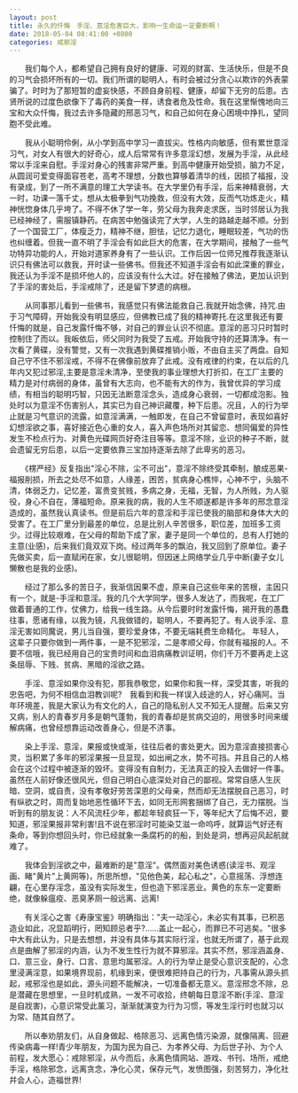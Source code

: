 ```yaml
---
layout: post
title: 永久的忏悔　手淫、意淫危害巨大，影响一生命运一定要断啊！
date: 2018-05-04 08:41:00 +0800
categories: 戒邪淫
---
```


　　我们每个人，都希望自己拥有良好的健康、可观的财富、生活快乐，但是不良的习气会损坏所有的一切。我们所谓的聪明人，有时会被过分贪心以欺诈的外表蒙骗了。时时为了那短暂的虚妄快感，不顾自身前程、健康，却留下无穷的后患。古贤所说的过度色欲像下了毒药的美食一样，诱食者危及性命。我在这里惭愧地向三宝和大众忏悔，我过去许多隐藏的邢恶习气，和自己如何在身心困境中挣扎，望同胞不受此难。
　　我从小聪明伶俐，从小学到高中学习一直拔尖。性格内向敏感，但有累世意淫习气，对女人有很大的好奇心，成人后常常有许多意淫幻想，发展为手淫，从此经常以手淫来自慰。手淫对身心的残害非常严重。到高中健康开始受损，脑力不足，从圆润可爱变得面容苍老，高考不理想，分数也算够着清华的线，因损了福报，没有录成，到了一所不满意的理工大学读书。在大学里仍有手淫，后来神精衰弱，大一时，功课一落千丈，想从太极拳到气功挽救，但没有大效，反而气功炼走火，精神恍惚身体几乎垮了。不得不休了学一年，劳父母为我奔走求医，当时邻居认为我已经神经了，需服镇静药。在病苦中勉强读完了大学，人生的路越走越不顺。分到了一个国营工厂，体瘦乏力，精神不继，胆怯，记忆力退化，睡眠较差，气功的伤也纠缠着。但我一直不明了手淫会有如此巨大的危害，在大学期间，接触了一些气功特异功能的人，开始对道家养身有了一些认识。工作后因一位师兄推荐我逐渐认识只有佛法可以救我，开时读一些佛书。但我还不知道手淫会有如此深重的罪业，我还认为手淫不是损坏他人的，应该没有什么大过。好在接触了佛法，更加认识到了手淫的害处后，手淫戒除了，还是留下梦遗的病根。
　　从同事那儿看到一些佛书，我感觉只有佛法能救自己.我就开始念佛，持咒.由于习气障碍，开始我没有明显感应，但佛教已成了我的精神寄托.在这里我还有要忏悔的就是，自己发露忏悔不够，对自己的罪业认识不彻底。意淫的恶习只时暂时控制住了而以。我皈依后，师父同时为我受了五戒。开始我守持的还算清净。有一次看了黄碟，没有警觉，又有一次我遇到黄碟推销小贩，不由自主买了两盘。自知自己守不住不邪淫戒，不得不在佛像前放弃了此戒。没有戒律的约束，在以后的几年内又犯过邪淫,主要是意淫未清净，至使我的事业理想大打折扣，在工厂主要的精力是对付病弱的身体，虽曾有大志向，也不能有大的作为，我曾优异的学习成绩，有相当的聪明巧智，只因无法断意淫念头，造成身心衰弱，一切都成泡影。独处时以为意淫不伤害别人，其实已为自己神识藏覆，种下后患。况且，人的行为举止就是习气意识的流露，如意淫满满，一触即发，在自己不曾留意时，表现如喜好幻想淫欲之事，喜好接近色心重的女人，喜入声色场所对其留恋、想同偏爱的异性发生不检点行为、对黄色光碟网页好奇注目等等。意淫不除，业识的种子不断，就会遗留无穷后患，以后一定要依靠三宝加持逐渐去除了此卑劣的恶习。
　　《楞严经》反复指出"淫心不除，尘不可出"，意淫不除终受其牵制，酿成恶果-福报削损，所去之处尽不如意，人缘差，困苦，贫病身心樵悴，心神不宁，头脑不清，体弱乏力，记忆差，富贵变贫贱，多病之身，无福，无智，为人所贱，为人驱役，身心不自在，薄福短命。原来我的病，我的人生不顺遂都是许多年的邢念意淫造成的，虽然我认真读书。但是前后六年的意淫和手淫已使我的脑部和身体大大的受害了。在工厂里分到最差的单位，总是比别人辛苦很多，职位差，加班多工资少。过得比较艰难，在父母的帮助下成了家，妻子是同一个单位的，总有人打她的主意(业感)，后来我们竟双双下岗。经过两年多的飘泊，我又回到了原单位。妻子先做买卖，后一直赋闲在家，女儿很聪明，但因迷上网络学业几乎中断(妻子女儿懒散也是我的业感)。
　　经过了那么多的苦日子，我渐信因果不虚，原来自己这些年来的苦根，主因只有一个，就是-手淫和意淫。我的几个大学同学，很多人发达了，而我呢，在工厂做着普通的工作，仗佛力，给我一线生路。从今后要时时发露忏悔，揭开我的愚蠢往事，愿诸有缘，以我为镜，凡我做错的，聪明人，不要再犯了。有人说手淫、意淫无害如同魔说，男儿当自强，要珍爱身体，不要无端耗费生命精化。 年轻人，这辈子只要你做到一两件事，一是不犯邪淫，二是孝顺父母，你就有福报的人。不要不信哦，我已经用自己的宝贵时间和血泪病痛教训证明，你们千万不要再走上这条屈辱、下贱、贫病、黑暗的淫欲之路。
　　手淫、意淫如果你没有犯，那我恭敬您，如果你和我一样，深受其害，听我的忠告吧，为何不相信血泪教训呢?　我看到和我一样误入歧途的人，好心痛阿。当年环境差，我是大家认为有文化的人，自己的隐私别人又不知无人提醒。后来又穷又病，别人的青春岁月多是朝气蓬勃，我的青春却是贫病交迫的，用很多时间来缓解病痛，也曾经想靠运动改善身心，但是不济事。
　　染上手淫、意淫，果报或快或渐，往往后者的害处更大。因为意淫直接损害心灵，当积累了多年的邪淫果报一旦显现，如出闸之水，势不可挡。并且自己的人格会在这个过程中被逐渐的毁坏。变得没有自制力，无法真正的投入去做好一件事。虽然在人前好像还很风光，但自己明白心底深处对自己的鄙视。常常自感人生灰暗、空洞，或自责，没有孝敬好劳苦深恩的父母亲，然而却无法摆脱自己恶习，时有纵欲之时，周而复始地恶性循环下去，如同无形网套捆绑了自己，无力摆脱。当听到有的朋友说：人不风流枉少年，都趁年轻疯狂一下，等年纪大了后悔不迟，要知道，邪淫果报非常利害!且不说在邪淫时可能染艾滋一命呜呼，就算运气好还有条命，等到你想回头时，你已经就象一条腐朽的的船，到处是洞，想再迎风起航就难了。
　　我体会到淫欲之中，最难断的是"意淫"。偶然面对美色诱惑(读淫书、观淫画、睹"黄片"上黄网等)，所思所想，"见他色美，起心私之"，心意摇荡、浮想连翩，在心里存淫念，虽没有实际发生，但也造下邪淫恶业。黄色的东东一定要断绝，就像躲瘟疫、恶臭茅厕一般远离、远离!
　　有关淫心之害《寿康宝鉴》明确指出："夫一动淫心，未必实有其事，已积恶造业如此，况显蹈明行，罔知顾忌者乎?……盖止一起心，而罪已不可逃矣。"很多中大有此认为，只是去想想，并没有具体与其实际行淫，也就无所谓了，基于此观点是曲解了邪淫的内涵，认为不发生性行为就不算邪淫。其实不然，邪淫涵盖身、口、意三业，身行、口言、意思均属邪淫。人的行为举止是受心意识支配的，心念里浸满淫意，如果境界现前，机缘到来，便很难把持自己的行为，凡事需从源头抓起，戒邪淫也是如此，源头问题不能解决，一切准备都无意义。意淫邢念不除，总是潜藏在思想里，一旦时机成熟，一发不可收拾，终朝每日意淫不断(手淫、意淫是自戕害)，心意识常受此薰习，渐渐就演变为行为习惯，等发生淫行时也就习以为常、随其自然了。
　　所以奉劝朋友们，从自身做起、格除恶习、远离色情污染源，就像隔离、回避传染病毒一样!青少年朋友，为国为民为自己、为孝养父母、为后世子孙、为个人前程，发大愿心：戒除邪淫，从今而后，永离色情网站、游戏、书刊、场所，戒绝手淫，格除邪念，远离贪念，净化心灵，保存元气，发愤图强，刻苦努力，净化社幷会人心，造福世界!
